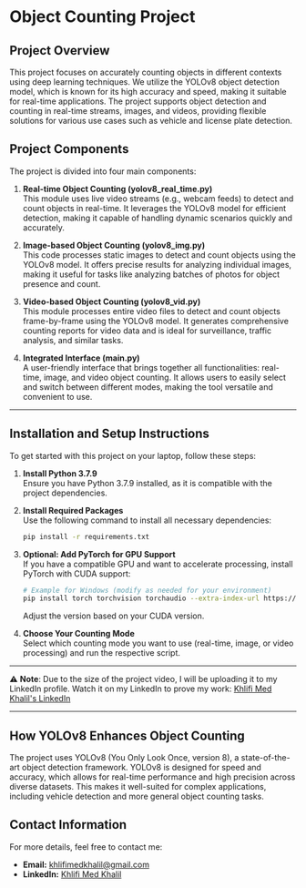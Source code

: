 # Object Counting Project

## Project Overview
This project focuses on accurately counting objects in different contexts using deep learning techniques. We utilize the YOLOv8 object detection model, which is known for its high accuracy and speed, making it suitable for real-time applications. The project supports object detection and counting in real-time streams, images, and videos, providing flexible solutions for various use cases such as vehicle and license plate detection.

## Project Components
The project is divided into four main components:
1. **Real-time Object Counting (yolov8_real_time.py)**  
   This module uses live video streams (e.g., webcam feeds) to detect and count objects in real-time. It leverages the YOLOv8 model for efficient detection, making it capable of handling dynamic scenarios quickly and accurately.

2. **Image-based Object Counting (yolov8_img.py)**  
   This code processes static images to detect and count objects using the YOLOv8 model. It offers precise results for analyzing individual images, making it useful for tasks like analyzing batches of photos for object presence and count.

3. **Video-based Object Counting (yolov8_vid.py)**  
   This module processes entire video files to detect and count objects frame-by-frame using the YOLOv8 model. It generates comprehensive counting reports for video data and is ideal for surveillance, traffic analysis, and similar tasks.

4. **Integrated Interface (main.py)**  
   A user-friendly interface that brings together all functionalities: real-time, image, and video object counting. It allows users to easily select and switch between different modes, making the tool versatile and convenient to use.

---

## Installation and Setup Instructions
To get started with this project on your laptop, follow these steps:
1. **Install Python 3.7.9**  
   Ensure you have Python 3.7.9 installed, as it is compatible with the project dependencies.

2. **Install Required Packages**  
   Use the following command to install all necessary dependencies:
   ```bash
   pip install -r requirements.txt
   ```
   
3. **Optional: Add PyTorch for GPU Support**  
   If you have a compatible GPU and want to accelerate processing, install PyTorch with CUDA support:
   ```bash
   # Example for Windows (modify as needed for your environment)
   pip install torch torchvision torchaudio --extra-index-url https://download.pytorch.org/whl/cu117
   ```
   Adjust the version based on your CUDA version.

4. **Choose Your Counting Mode**  
   Select which counting mode you want to use (real-time, image, or video processing) and run the respective script.

---

⚠️ **Note**: Due to the size of the project video, I will be uploading it to my LinkedIn profile. Watch it on my LinkedIn to prove my work: [Khlifi Med Khalil's LinkedIn](https://www.linkedin.com/in/khlifi-medkhalil/)

---

## How YOLOv8 Enhances Object Counting
The project uses YOLOv8 (You Only Look Once, version 8), a state-of-the-art object detection framework. YOLOv8 is designed for speed and accuracy, which allows for real-time performance and high precision across diverse datasets. This makes it well-suited for complex applications, including vehicle detection and more general object counting tasks.

## Contact Information
For more details, feel free to contact me:
- **Email:** khlifimedkhalil@gmail.com  
- **LinkedIn:** [Khlifi Med Khalil](https://www.linkedin.com/in/khlifi-medkhalil/)
